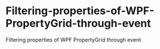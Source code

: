 # Filtering-properties-of-WPF-PropertyGrid-through-event
Filtering properties of WPF PropertyGrid through event
